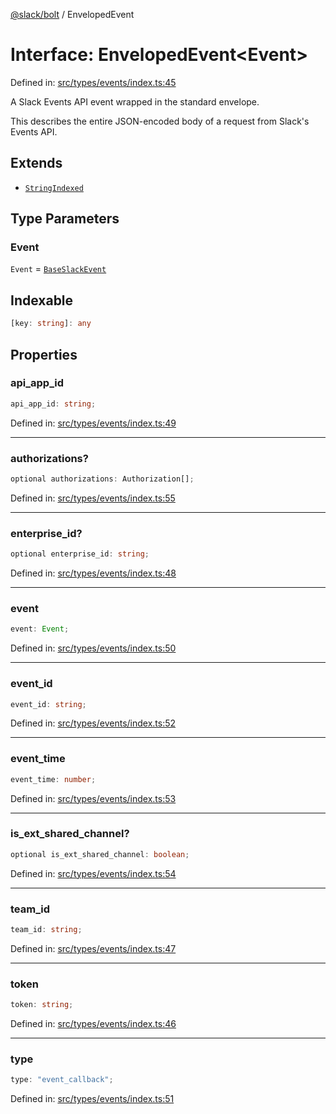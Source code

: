 [@slack/bolt](../index.md) / EnvelopedEvent

# Interface: EnvelopedEvent\<Event\>

Defined in: [src/types/events/index.ts:45](https://github.com/slackapi/bolt-js/blob/main/src/types/events/index.ts#L45)

A Slack Events API event wrapped in the standard envelope.

This describes the entire JSON-encoded body of a request from Slack's Events API.

## Extends

- [`StringIndexed`](../type-aliases/StringIndexed.md)

## Type Parameters

### Event

`Event` = [`BaseSlackEvent`](BaseSlackEvent.md)

## Indexable

```ts
[key: string]: any
```

## Properties

### api\_app\_id

```ts
api_app_id: string;
```

Defined in: [src/types/events/index.ts:49](https://github.com/slackapi/bolt-js/blob/main/src/types/events/index.ts#L49)

***

### authorizations?

```ts
optional authorizations: Authorization[];
```

Defined in: [src/types/events/index.ts:55](https://github.com/slackapi/bolt-js/blob/main/src/types/events/index.ts#L55)

***

### enterprise\_id?

```ts
optional enterprise_id: string;
```

Defined in: [src/types/events/index.ts:48](https://github.com/slackapi/bolt-js/blob/main/src/types/events/index.ts#L48)

***

### event

```ts
event: Event;
```

Defined in: [src/types/events/index.ts:50](https://github.com/slackapi/bolt-js/blob/main/src/types/events/index.ts#L50)

***

### event\_id

```ts
event_id: string;
```

Defined in: [src/types/events/index.ts:52](https://github.com/slackapi/bolt-js/blob/main/src/types/events/index.ts#L52)

***

### event\_time

```ts
event_time: number;
```

Defined in: [src/types/events/index.ts:53](https://github.com/slackapi/bolt-js/blob/main/src/types/events/index.ts#L53)

***

### is\_ext\_shared\_channel?

```ts
optional is_ext_shared_channel: boolean;
```

Defined in: [src/types/events/index.ts:54](https://github.com/slackapi/bolt-js/blob/main/src/types/events/index.ts#L54)

***

### team\_id

```ts
team_id: string;
```

Defined in: [src/types/events/index.ts:47](https://github.com/slackapi/bolt-js/blob/main/src/types/events/index.ts#L47)

***

### token

```ts
token: string;
```

Defined in: [src/types/events/index.ts:46](https://github.com/slackapi/bolt-js/blob/main/src/types/events/index.ts#L46)

***

### type

```ts
type: "event_callback";
```

Defined in: [src/types/events/index.ts:51](https://github.com/slackapi/bolt-js/blob/main/src/types/events/index.ts#L51)

